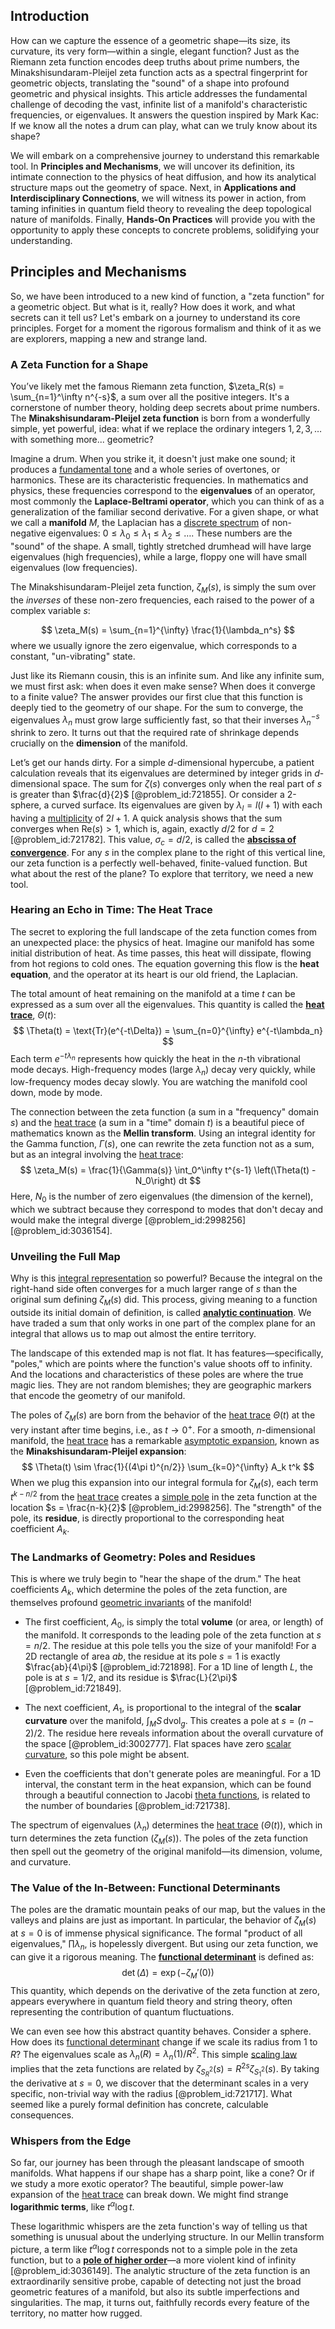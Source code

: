 ## Introduction
How can we capture the essence of a geometric shape—its size, its curvature, its very form—within a single, elegant function? Just as the Riemann zeta function encodes deep truths about prime numbers, the Minakshisundaram-Pleijel zeta function acts as a spectral fingerprint for geometric objects, translating the "sound" of a shape into profound geometric and physical insights. This article addresses the fundamental challenge of decoding the vast, infinite list of a manifold's characteristic frequencies, or eigenvalues. It answers the question inspired by Mark Kac: If we know all the notes a drum can play, what can we truly know about its shape?

We will embark on a comprehensive journey to understand this remarkable tool. In **Principles and Mechanisms**, we will uncover its definition, its intimate connection to the physics of heat diffusion, and how its analytical structure maps out the geometry of space. Next, in **Applications and Interdisciplinary Connections**, we will witness its power in action, from taming infinities in quantum field theory to revealing the deep topological nature of manifolds. Finally, **Hands-On Practices** will provide you with the opportunity to apply these concepts to concrete problems, solidifying your understanding.

## Principles and Mechanisms

So, we have been introduced to a new kind of function, a "zeta function" for a geometric object. But what is it, really? How does it work, and what secrets can it tell us? Let's embark on a journey to understand its core principles. Forget for a moment the rigorous formalism and think of it as we are explorers, mapping a new and strange land.

### A Zeta Function for a Shape

You’ve likely met the famous Riemann zeta function, $\zeta_R(s) = \sum_{n=1}^\infty n^{-s}$, a sum over all the positive integers. It's a cornerstone of number theory, holding deep secrets about prime numbers. The **Minakshisundaram-Pleijel zeta function** is born from a wonderfully simple, yet powerful, idea: what if we replace the ordinary integers $1, 2, 3, \dots$ with something more... geometric?

Imagine a drum. When you strike it, it doesn't just make one sound; it produces a [fundamental tone](@article_id:181668) and a whole series of overtones, or harmonics. These are its characteristic frequencies. In mathematics and physics, these frequencies correspond to the **eigenvalues** of an operator, most commonly the **Laplace-Beltrami operator**, which you can think of as a generalization of the familiar second derivative. For a given shape, or what we call a **manifold** $M$, the Laplacian has a [discrete spectrum](@article_id:150476) of non-negative eigenvalues: $0 \le \lambda_0 \le \lambda_1 \le \lambda_2 \le \dots$. These numbers are the "sound" of the shape. A small, tightly stretched drumhead will have large eigenvalues (high frequencies), while a large, floppy one will have small eigenvalues (low frequencies).

The Minakshisundaram-Pleijel zeta function, $\zeta_M(s)$, is simply the sum over the *inverses* of these non-zero frequencies, each raised to the power of a complex variable $s$:

$$
\zeta_M(s) = \sum_{n=1}^{\infty} \frac{1}{\lambda_n^s}
$$
where we usually ignore the zero eigenvalue, which corresponds to a constant, "un-vibrating" state.

Just like its Riemann cousin, this is an infinite sum. And like any infinite sum, we must first ask: when does it even make sense? When does it converge to a finite value? The answer provides our first clue that this function is deeply tied to the geometry of our shape. For the sum to converge, the eigenvalues $\lambda_n$ must grow large sufficiently fast, so that their inverses $\lambda_n^{-s}$ shrink to zero. It turns out that the required rate of shrinkage depends crucially on the **dimension** of the manifold.

Let’s get our hands dirty. For a simple $d$-dimensional hypercube, a patient calculation reveals that its eigenvalues are determined by integer grids in $d$-dimensional space. The sum for $\zeta(s)$ converges only when the real part of $s$ is greater than $\frac{d}{2}$ [@problem_id:721855]. Or consider a 2-sphere, a curved surface. Its eigenvalues are given by $\lambda_l = l(l+1)$ with each having a [multiplicity](@article_id:135972) of $2l+1$. A quick analysis shows that the sum converges when $\text{Re}(s) > 1$, which is, again, exactly $d/2$ for $d=2$ [@problem_id:721782]. This value, $\sigma_c = d/2$, is called the **[abscissa of convergence](@article_id:189079)**. For any $s$ in the complex plane to the right of this vertical line, our zeta function is a perfectly well-behaved, finite-valued function. But what about the rest of the plane? To explore that territory, we need a new tool.

### Hearing an Echo in Time: The Heat Trace

The secret to exploring the full landscape of the zeta function comes from an unexpected place: the physics of heat. Imagine our manifold has some initial distribution of heat. As time passes, this heat will dissipate, flowing from hot regions to cold ones. The equation governing this flow is the **heat equation**, and the operator at its heart is our old friend, the Laplacian.

The total amount of heat remaining on the manifold at a time $t$ can be expressed as a sum over all the eigenvalues. This quantity is called the **[heat trace](@article_id:199920)**, $\Theta(t)$:
$$
\Theta(t) = \text{Tr}(e^{-t\Delta}) = \sum_{n=0}^{\infty} e^{-t\lambda_n}
$$
Each term $e^{-t\lambda_n}$ represents how quickly the heat in the $n$-th vibrational mode decays. High-frequency modes (large $\lambda_n$) decay very quickly, while low-frequency modes decay slowly. You are watching the manifold cool down, mode by mode.

The connection between the zeta function (a sum in a "frequency" domain $s$) and the [heat trace](@article_id:199920) (a sum in a "time" domain $t$) is a beautiful piece of mathematics known as the **Mellin transform**. Using an integral identity for the Gamma function, $\Gamma(s)$, one can rewrite the zeta function not as a sum, but as an integral involving the [heat trace](@article_id:199920):
$$
\zeta_M(s) = \frac{1}{\Gamma(s)} \int_0^\infty t^{s-1} \left(\Theta(t) - N_0\right) dt
$$
Here, $N_0$ is the number of zero eigenvalues (the dimension of the kernel), which we subtract because they correspond to modes that don't decay and would make the integral diverge [@problem_id:2998256] [@problem_id:3036154].

### Unveiling the Full Map

Why is this [integral representation](@article_id:197856) so powerful? Because the integral on the right-hand side often converges for a much larger range of $s$ than the original sum defining $\zeta_M(s)$ did. This process, giving meaning to a function outside its initial domain of definition, is called **[analytic continuation](@article_id:146731)**. We have traded a sum that only works in one part of the complex plane for an integral that allows us to map out almost the entire territory.

The landscape of this extended map is not flat. It has features—specifically, "poles," which are points where the function's value shoots off to infinity. And the locations and characteristics of these poles are where the true magic lies. They are not random blemishes; they are geographic markers that encode the geometry of our manifold.

The poles of $\zeta_M(s)$ are born from the behavior of the [heat trace](@article_id:199920) $\Theta(t)$ at the very instant after time begins, i.e., as $t \to 0^+$. For a smooth, $n$-dimensional manifold, the [heat trace](@article_id:199920) has a remarkable [asymptotic expansion](@article_id:148808), known as the **Minakshisundaram-Pleijel expansion**:
$$
\Theta(t) \sim \frac{1}{(4\pi t)^{n/2}} \sum_{k=0}^{\infty} A_k t^k
$$
When we plug this expansion into our integral formula for $\zeta_M(s)$, each term $t^{k-n/2}$ from the [heat trace](@article_id:199920) creates a [simple pole](@article_id:163922) in the zeta function at the location $s = \frac{n-k}{2}$ [@problem_id:2998256]. The "strength" of the pole, its **residue**, is directly proportional to the corresponding heat coefficient $A_k$.

### The Landmarks of Geometry: Poles and Residues

This is where we truly begin to "hear the shape of the drum." The heat coefficients $A_k$, which determine the poles of the zeta function, are themselves profound [geometric invariants](@article_id:178117) of the manifold!

-   The first coefficient, $A_0$, is simply the total **volume** (or area, or length) of the manifold. It corresponds to the leading pole of the zeta function at $s=n/2$. The residue at this pole tells you the size of your manifold! For a 2D rectangle of area $ab$, the residue at its pole $s=1$ is exactly $\frac{ab}{4\pi}$ [@problem_id:721898]. For a 1D line of length $L$, the pole is at $s=1/2$, and its residue is $\frac{L}{2\pi}$ [@problem_id:721849].

-   The next coefficient, $A_1$, is proportional to the integral of the **scalar curvature** over the manifold, $\int_M S \, \mathrm{dvol}_g$. This creates a pole at $s=(n-2)/2$. The residue here reveals information about the overall curvature of the space [@problem_id:3002777]. Flat spaces have zero [scalar curvature](@article_id:157053), so this pole might be absent.

-   Even the coefficients that don't generate poles are meaningful. For a 1D interval, the constant term in the heat expansion, which can be found through a beautiful connection to Jacobi [theta functions](@article_id:202418), is related to the number of boundaries [@problem_id:721738].

The spectrum of eigenvalues ($\lambda_n$) determines the [heat trace](@article_id:199920) ($\Theta(t)$), which in turn determines the zeta function ($\zeta_M(s)$). The poles of the zeta function then spell out the geometry of the original manifold—its dimension, volume, and curvature.

### The Value of the In-Between: Functional Determinants

The poles are the dramatic mountain peaks of our map, but the values in the valleys and plains are just as important. In particular, the behavior of $\zeta_M(s)$ at $s=0$ is of immense physical significance. The formal "product of all eigenvalues," $\prod \lambda_n$, is hopelessly divergent. But using our zeta function, we can give it a rigorous meaning. The **[functional determinant](@article_id:195356)** is defined as:
$$
\det(\Delta) = \exp(-\zeta_M'(0))
$$
This quantity, which depends on the derivative of the zeta function at zero, appears everywhere in quantum field theory and string theory, often representing the contribution of quantum fluctuations.

We can even see how this abstract quantity behaves. Consider a sphere. How does its [functional determinant](@article_id:195356) change if we scale its radius from $1$ to $R$? The eigenvalues scale as $\lambda_n(R) = \lambda_n(1)/R^2$. This simple [scaling law](@article_id:265692) implies that the zeta functions are related by $\zeta_{S^2_R}(s) = R^{2s} \zeta_{S^2_1}(s)$. By taking the derivative at $s=0$, we discover that the determinant scales in a very specific, non-trivial way with the radius [@problem_id:721717]. What seemed like a purely formal definition has concrete, calculable consequences.

### Whispers from the Edge

So far, our journey has been through the pleasant landscape of smooth manifolds. What happens if our shape has a sharp point, like a cone? Or if we study a more exotic operator? The beautiful, simple power-law expansion of the [heat trace](@article_id:199920) can break down. We might find strange **logarithmic terms**, like $t^\alpha \log t$.

These logarithmic whispers are the zeta function's way of telling us that something is unusual about the underlying structure. In our Mellin transform picture, a term like $t^\alpha \log t$ corresponds not to a simple pole in the zeta function, but to a **[pole of higher order](@article_id:171453)**—a more violent kind of infinity [@problem_id:3036149]. The analytic structure of the zeta function is an extraordinarily sensitive probe, capable of detecting not just the broad geometric features of a manifold, but also its subtle imperfections and singularities. The map, it turns out, faithfully records every feature of the territory, no matter how rugged.